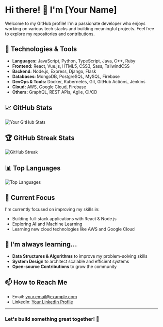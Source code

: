 # Hi there! 👋 I'm [Your Name] 

Welcome to my GitHub profile! I'm a passionate developer who enjoys working on various tech stacks and building meaningful projects. Feel free to explore my repositories and contributions.

## 🔧 Technologies & Tools
- **Languages:** JavaScript, Python, TypeScript, Java, C++, Ruby
- **Frontend:** React, Vue.js, HTML5, CSS3, Sass, TailwindCSS
- **Backend:** Node.js, Express, Django, Flask
- **Databases:** MongoDB, PostgreSQL, MySQL, Firebase
- **DevOps & Tools:** Docker, Kubernetes, Git, GitHub Actions, Jenkins
- **Cloud:** AWS, Google Cloud, Firebase
- **Others:** GraphQL, REST APIs, Agile, CI/CD

## 📈 GitHub Stats
![Your GitHub Stats](https://github-readme-stats.vercel.app/api?username=YOUR_GITHUB_USERNAME&show_icons=true&hide_title=true&count_private=true&hide=prs&theme=radical)

## 🏆 GitHub Streak Stats
![GitHub Streak](https://github-readme-streak-stats.herokuapp.com/?user=YOUR_GITHUB_USERNAME&theme=radical)

## 📊 Top Languages
![Top Languages](https://github-readme-stats.vercel.app/api/top-langs/?username=YOUR_GITHUB_USERNAME&layout=compact&theme=radical)

## 🔭 Current Focus
I'm currently focused on improving my skills in:
- Building full-stack applications with React & Node.js
- Exploring AI and Machine Learning
- Learning new cloud technologies like AWS and Google Cloud

## 🌱 I’m always learning...
- **Data Structures & Algorithms** to improve my problem-solving skills
- **System Design** to architect scalable and efficient systems
- **Open-source Contributions** to grow the community

## 📫 How to Reach Me
- Email: [your.email@example.com](mailto:your.email@example.com)
- LinkedIn: [Your LinkedIn Profile](https://www.linkedin.com/in/your-profile)

---

### Let's build something great together! 🚀
